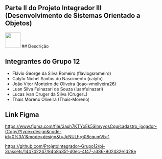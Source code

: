 ## Parte II do Projeto Integrador III (Desenvolvimento de Sistemas Orientado a Objetos)
<img src="https://github.com/ProjetoIntegrador-Grupo12/pi-3/assets/144742247/4e59c1ba-8d8e-4f49-a32c-660348e939fc" width="50">
## Descrição

## Integrantes do Grupo 12
- Flávio George da Silva Romeiro (flaviogsromeiro)
- Calyto Nichel Santos do Nascimento (calyto)
- João Vitor Monteiro de Oliveira (joao-vmoliveira26)
- Luan Silva Fulnazari de Souza (luanfulnazari)
- Lucas Ivan Cruger da Silva (CrugerL)
- Thaís Moreno Oliveira (Thais-Moreno)

## Link Figma
https://www.figma.com/file/3auh7KTYoEk5SImvyosCgu/cadastro_jogador-(Copy)?type=design&node-id=0%3A1&mode=design&t=JcNULhrg08cqumVb-1

https://github.com/ProjetoIntegrador-Grupo12/pi-3/assets/144742247/84b8a35f-d0ec-4f47-a386-902432e1d28e

